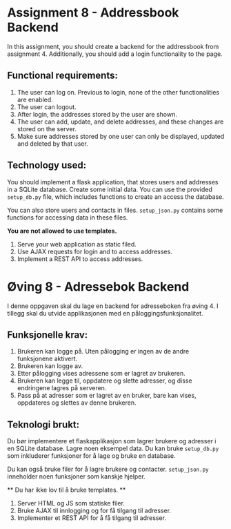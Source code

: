 # Assignment 8 - Addressbook Backend

In this assignment, you should create a backend for the addressbook from assignment 4. Additionally, you should add a login functionality to the page.


## Functional requirements:
1. The user can log on. Previous to login, none of the other functionalities are enabled.
2. The user can logout.
3. After login, the addresses stored by the user are shown.
4. The user can add, update, and delete addresses, and these changes are stored on the server.
5. Make sure addresses stored by one user can only be displayed, updated and deleted by that user.

## Technology used:

You should implement a flask application, that stores users and addresses in a SQLite database. Create some initial data.
You can use the provided `setup_db.py` file, which includes functions to create an access the database.

You can also store users and contacts in files. `setup_json.py` contains some functions for accessing data in these files.

**You are not allowed to use templates.** 
1. Serve your web application as static filed.
2. Use AJAX requests for login and to access addresses.
3. Implement a REST API to access addresses.

# Øving 8 - Adressebok Backend

I denne oppgaven skal du lage en backend for adresseboken fra øving 4. I tillegg skal du utvide applikasjonen med en påloggingsfunksjonalitet.


## Funksjonelle krav:
1. Brukeren kan logge på. Uten pålogging er ingen av de andre funksjonene aktivert.
2. Brukeren kan logge av.
3. Etter pålogging vises adressene som er lagret av brukeren.
4. Brukeren kan legge til, oppdatere og slette adresser, og disse endringene lagres på serveren.
5. Pass på at adresser som er lagret av en bruker, bare kan vises, oppdateres og slettes av denne brukeren.

## Teknologi brukt:

Du bør implementere et flaskapplikasjon som lagrer brukere og adresser i en SQLite database. Lagre noen eksempel data.
Du kan bruke `setup_db.py` som inkluderer funksjoner for å lage og bruke en database.

Du kan også bruke filer for å lagre brukere og contacter. 
`setup_json.py` inneholder noen funksjoner som kanskje hjelper.

** Du har ikke lov til å bruke templates. **
1. Server HTML og JS som statiske filer.
2. Bruke AJAX til innlogging og for få tilgang til adresser.
3. Implementer et REST API for å få tilgang til adresser.

